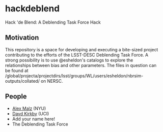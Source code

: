 # hackdeblend

Hack 'de Blend: A Deblending Task Force Hack

## Motivation

This repository is a space for developing and executing a bite-sized project contributing to the efforts of the LSST-DESC Deblending Task Force.  A strong possibility is to use @esheldon's catalogs to explore the relationships between bias and other parameters.  The files in question can be found at /global/projecta/projectdirs/lsst/groups/WL/users/esheldon/nbrsim-outputs/collated/ on NERSC.

## People

* [Alex Malz](https://github.com/aimalz) (NYU)
* [Davd Kirkby](https://github.com/dkirkby) (UCI)
* Add your name here!
* The Deblending Task Force
